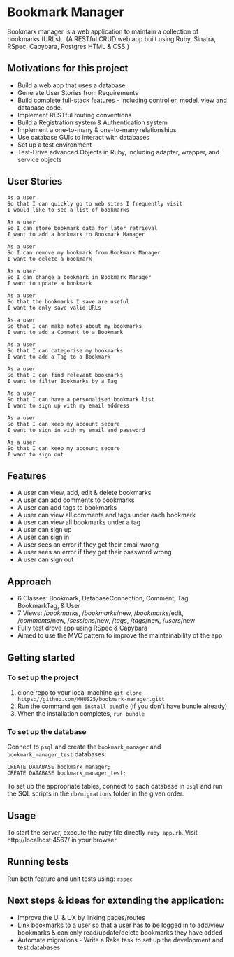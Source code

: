 # Bookmark Manager

Bookmark manager is a web application to maintain a collection of bookmarks (URLs). 
(A RESTful CRUD web app built using Ruby, Sinatra, RSpec, Capybara, Postgres HTML & CSS.)

## Motivations for this project

* Build a web app that uses a database
* Generate User Stories from Requirements
* Build complete full-stack features - including controller, model, view and database code.
* Implement RESTful routing conventions
* Build a Registration system & Authentication system
* Implement a one-to-many & one-to-many relationships
* Use database GUIs to interact with databases
* Set up a test environment
* Test-Drive advanced Objects in Ruby, including adapter, wrapper, and service objects

## User Stories

```
As a user
So that I can quickly go to web sites I frequently visit
I would like to see a list of bookmarks

As a user
So I can store bookmark data for later retrieval
I want to add a bookmark to Bookmark Manager

As a user
So I can remove my bookmark from Bookmark Manager
I want to delete a bookmark

As a user
So I can change a bookmark in Bookmark Manager
I want to update a bookmark

As a user
So that the bookmarks I save are useful
I want to only save valid URLs

As a user
So that I can make notes about my bookmarks
I want to add a Comment to a Bookmark

As a user
So that I can categorise my bookmarks
I want to add a Tag to a Bookmark

As a user
So that I can find relevant bookmarks
I want to filter Bookmarks by a Tag

As a user
So that I can have a personalised bookmark list
I want to sign up with my email address

As a user
So that I can keep my account secure
I want to sign in with my email and password

As a user
So that I can keep my account secure
I want to sign out
```

## Features

* A user can view, add, edit & delete bookmarks
* A user can add comments to bookmarks
* A user can add tags to bookmarks
* A user can view all comments and tags under each bookmark
* A user can view all bookmarks under a tag
* A user can sign up
* A user can sign in
* A user sees an error if they get their email wrong
* A user sees an error if they get their password wrong
* A user can sign out

## Approach

* 6 Classes: Bookmark, DatabaseConnection, Comment, Tag, BookmarkTag, & User
* 7 Views: /*bookmarks*, /*bookmarks*/new, /*bookmarks*/edit, /*comments*/new, /*sessions*/new, /*tags*, /*tags*/new, /*users*/new
* Fully test drove app using RSpec & Capybara
* Aimed to use the MVC pattern to improve the maintainability of the app


## Getting started

### To set up the project

1. clone repo to your local machine `git clone https://github.com/MHUS25/bookmark-manager.gitt`
2. Run the command `gem install bundle` (if you don't have bundle already)
3. When the installation completes, `run bundle`

### To set up the database

Connect to `psql` and create the `bookmark_manager` and `bookmark_manager_test` databases:

```
CREATE DATABASE bookmark_manager;
CREATE DATABASE bookmark_manager_test;
```

To set up the appropriate tables, connect to each database in `psql` and run the SQL scripts in the `db/migrations` folder in the given order.

## Usage

To start the server, execute the ruby file directly `ruby app.rb`.
Visit http://localhost:4567/ in your browser.

## Running tests

Run both feature and unit tests using:
`rspec`

## Next steps & ideas for extending the application:

* Improve the UI & UX by linking pages/routes
* Link bookmarks to a user so that a user has to be logged in to add/view bookmarks & can only read/update/delete bookmarks they have added
* Automate migrations - Write a Rake task to set up the development and test databases
